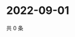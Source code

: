 # 2022-09-01

共 0 条

<!-- BEGIN WEIBO -->
<!-- 最后更新时间 Thu Sep 01 2022 07:17:24 GMT+0800 (China Standard Time) -->

<!-- END WEIBO -->

